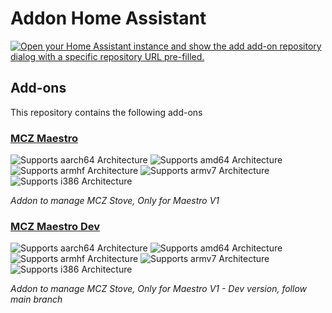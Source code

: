 # Addon Home Assistant

[![Open your Home Assistant instance and show the add add-on repository dialog with a specific repository URL pre-filled.](https://my.home-assistant.io/badges/supervisor_add_addon_repository.svg)](https://my.home-assistant.io/redirect/supervisor_add_addon_repository/?repository_url=https%3A%2F%2Fgithub.com%2Fbertrandgressier%2Fmcz-stove-gateway)

## Add-ons

This repository contains the following add-ons

### [MCZ Maestro](./hassio-mcz-maestro)

![Supports aarch64 Architecture][aarch64-shield]
![Supports amd64 Architecture][amd64-shield]
![Supports armhf Architecture][armhf-shield]
![Supports armv7 Architecture][armv7-shield]
![Supports i386 Architecture][i386-shield]

_Addon to manage MCZ Stove, Only for Maestro V1_

### [MCZ Maestro Dev](./hassio-mcz-maestro-dev)

![Supports aarch64 Architecture][aarch64-shield]
![Supports amd64 Architecture][amd64-shield]
![Supports armhf Architecture][armhf-shield]
![Supports armv7 Architecture][armv7-shield]
![Supports i386 Architecture][i386-shield]

_Addon to manage MCZ Stove, Only for Maestro V1 - Dev version, follow main branch_

[aarch64-shield]: https://img.shields.io/badge/aarch64-yes-green.svg

[amd64-shield]: https://img.shields.io/badge/amd64-yes-green.svg

[armhf-shield]: https://img.shields.io/badge/armhf-no-red.svg

[armv7-shield]: https://img.shields.io/badge/armv7-yes-green.svg

[i386-shield]: https://img.shields.io/badge/i386-no-red.svg
